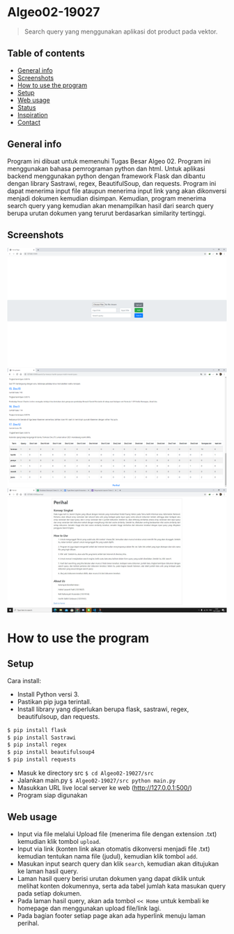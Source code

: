 # Algeo02-19027
> Search query yang menggunakan aplikasi dot product pada vektor.

## Table of contents
* [General info](#general-info)
* [Screenshots](#screenshots)
* [How to use the program](#How-to-use-the-program)
* [Setup](#setup)
* [Web usage](#Web-usage)
* [Status](#status)
* [Inspiration](#inspiration)
* [Contact](#contact)

## General info
Program ini dibuat untuk memenuhi Tugas Besar Algeo 02. Program ini menggunakan bahasa pemrograman python dan html. Untuk aplikasi backend menggunakan python dengan framework Flask dan dibantu dengan library Sastrawi, regex, BeautifulSoup, dan requests. Program ini dapat menerima input file ataupun menerima input link yang akan dikonversi menjadi dokumen kemudian disimpan. Kemudian, program menerima search query yang kemudian akan menampilkan hasil dari search query berupa urutan dokumen yang terurut berdasarkan similarity tertinggi.

## Screenshots
![Home page](./img/Homepage.png)
![Search result](./img/TabelJumlahKata.png)
![Perihal](./img/Perihal.jpg)

# How to use the program
## Setup
Cara install:
* Install Python versi 3.
* Pastikan pip juga terintall.
* Install library yang diperlukan berupa flask, sastrawi, regex, beautifulsoup, dan requests.
```sh
$ pip install flask
$ pip install Sastrawi
$ pip install regex
$ pip install beautifulsoup4
$ pip install requests
```
* Masuk ke directory src `$ cd Algeo02-19027/src`
* Jalankan main.py `$ Algeo02-19027/src python main.py`
* Masukkan URL live local server ke web (http://127.0.0.1:500/)
* Program siap digunakan

## Web usage
* Input via file melalui Upload file (menerima file dengan extension .txt) kemudian klik tombol `upload`.
* Input via link (konten link akan otomatis dikonversi menjadi file .txt) kemudian tentukan nama file (judul), kemudian klik tombol `add`.
* Masukan input search query dan klik `search`, kemudian akan ditujukan ke laman hasil query.
* Laman hasil query berisi urutan dokumen yang dapat diklik untuk melihat konten dokumennya, serta ada tabel jumlah kata masukan query pada setiap dokumen.
* Pada laman hasil query, akan ada tombol `<< Home` untuk kembali ke homepage dan menggunakan upload file/link lagi.
* Pada bagian footer setiap page akan ada hyperlink menuju laman perihal.